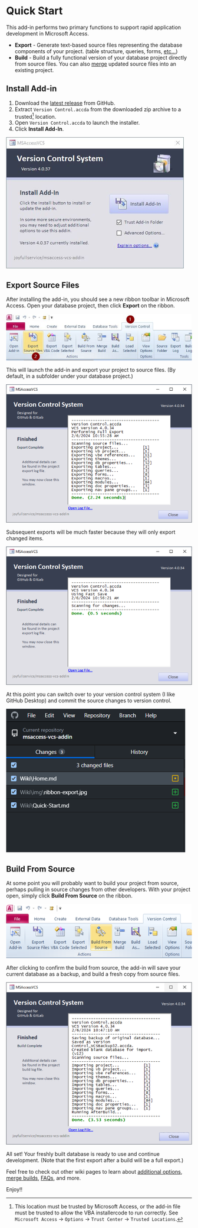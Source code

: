 # Quick Start

This add-in performs two primary functions to support rapid application development in Microsoft Access.
- **Export** - Generate text-based source files representing the database components of your project. (table structure, queries, forms, [etc...](Supported-Objects))
- **Build** - Build a fully functional version of your database project directly from source files. You can also [merge](Merge-Build) updated source files into an existing project.

## Install Add-in
 1. Download the [latest release](https://github.com/joyfullservice/msaccess-vcs-integration/releases/latest) from GitHub.
 1. Extract `Version Control.accda` from the downloaded zip archive to a trusted[^1] location.
 1. Open `Version Control.accda` to launch the installer.
 1. Click **Install Add-In**.

![Install Form Image](img/install.jpg)

## Export Source Files
After installing the add-in, you should see a new ribbon toolbar in Microsoft Access. Open your database project, then click **Export** on the ribbon.

![Ribbon Export](img/ribbon-export.jpg)

This will launch the add-in and export your project to source files. (By default, in a subfolder under your database project.)

![Full Export](img/full-export-finished.png)

Subsequent exports will be much faster because they will only export changed items.

![Fast Save](img/quick-export-finished.png)

At this point you can switch over to your version control system (I like GitHub Desktop) and commit the source changes to version control.

![GitHub Desktop Changes](img/github-desktop-changes.png)

## Build From Source

At some point you will probably want to build your project from source, perhaps pulling in source changes from other developers. With your project open, simply click **Build From Source** on the ribbon.

![Build From Source Ribbon](img/build-from-source-ribbon.png)

After clicking to confirm the build from source, the add-in will save your current database as a backup, and build a fresh copy from source files.

![Build From Source](img/build-finished.png)

All set! Your freshly built database is ready to use and continue development. (Note that the first export after a build will be a full export.)

Feel free to check out other wiki pages to learn about [additional options](Options), [merge builds](Merge-Build), [FAQs](FAQs), and more.

Enjoy!!

[^1]: This location must be trusted by Microsoft Access, or the add-in file must be trusted to allow the VBA installercode to run correctly. See `Microsoft Access` -> `Options` -> `Trust Center` -> `Trusted Locations`.
